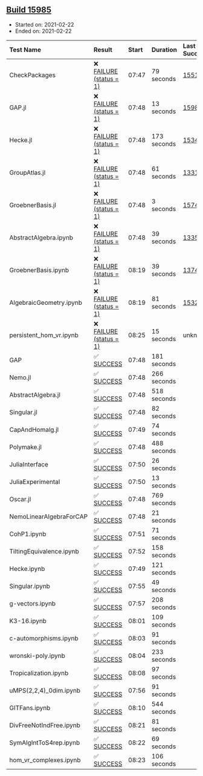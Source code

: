 ## [Build 15985](https://oscarci.mathematik.uni-kl.de/job/oscar/15985/)

* Started on: 2021-02-22
* Ended on: 2021-02-22

| Test Name    | Result | Start | Duration | Last Success | First Failure |
|:-------------|:-------|:------|:---------|:-------------|:--------------|
| CheckPackages | ❌ [FAILURE (status = 1)](https://oscarci.mathematik.uni-kl.de/job/oscar/15985/artifact/logs/build-15985/CheckPackages.log) | 07:47 | 79 seconds | [15514](https://oscarci.mathematik.uni-kl.de/job/oscar/15514/) | [15515](https://oscarci.mathematik.uni-kl.de/job/oscar/15515/) |
| GAP.jl | ❌ [FAILURE (status = 1)](https://oscarci.mathematik.uni-kl.de/job/oscar/15985/artifact/logs/build-15985/GAP.jl.log) | 07:48 | 13 seconds | [15984](https://oscarci.mathematik.uni-kl.de/job/oscar/15984/) | [15985](https://oscarci.mathematik.uni-kl.de/job/oscar/15985/) |
| Hecke.jl | ❌ [FAILURE (status = 1)](https://oscarci.mathematik.uni-kl.de/job/oscar/15985/artifact/logs/build-15985/Hecke.jl.log) | 07:48 | 173 seconds | [15344](https://oscarci.mathematik.uni-kl.de/job/oscar/15344/) | [15348](https://oscarci.mathematik.uni-kl.de/job/oscar/15348/) |
| GroupAtlas.jl | ❌ [FAILURE (status = 1)](https://oscarci.mathematik.uni-kl.de/job/oscar/15985/artifact/logs/build-15985/GroupAtlas.jl.log) | 07:48 | 61 seconds | [13311](https://oscarci.mathematik.uni-kl.de/job/oscar/13311/) | [13312](https://oscarci.mathematik.uni-kl.de/job/oscar/13312/) |
| GroebnerBasis.jl | ❌ [FAILURE (status = 1)](https://oscarci.mathematik.uni-kl.de/job/oscar/15985/artifact/logs/build-15985/GroebnerBasis.jl.log) | 07:48 | 3 seconds | [15745](https://oscarci.mathematik.uni-kl.de/job/oscar/15745/) | [15746](https://oscarci.mathematik.uni-kl.de/job/oscar/15746/) |
| AbstractAlgebra.ipynb | ❌ [FAILURE (status = 1)](https://oscarci.mathematik.uni-kl.de/job/oscar/15985/artifact/logs/build-15985/AbstractAlgebra.ipynb.log) | 07:48 | 39 seconds | [13355](https://oscarci.mathematik.uni-kl.de/job/oscar/13355/) | [13356](https://oscarci.mathematik.uni-kl.de/job/oscar/13356/) |
| GroebnerBasis.ipynb | ❌ [FAILURE (status = 1)](https://oscarci.mathematik.uni-kl.de/job/oscar/15985/artifact/logs/build-15985/GroebnerBasis.ipynb.log) | 08:19 | 39 seconds | [13748](https://oscarci.mathematik.uni-kl.de/job/oscar/13748/) | [13749](https://oscarci.mathematik.uni-kl.de/job/oscar/13749/) |
| AlgebraicGeometry.ipynb | ❌ [FAILURE (status = 1)](https://oscarci.mathematik.uni-kl.de/job/oscar/15985/artifact/logs/build-15985/AlgebraicGeometry.ipynb.log) | 08:19 | 81 seconds | [15322](https://oscarci.mathematik.uni-kl.de/job/oscar/15322/) | [15323](https://oscarci.mathematik.uni-kl.de/job/oscar/15323/) |
| persistent_hom_vr.ipynb | ❌ [FAILURE (status = 1)](https://oscarci.mathematik.uni-kl.de/job/oscar/15985/artifact/logs/build-15985/persistent_hom_vr.ipynb.log) | 08:25 | 15 seconds | unknown | unknown |
| GAP | ✅ [SUCCESS](https://oscarci.mathematik.uni-kl.de/job/oscar/15985/artifact/logs/build-15985/GAP.log) | 07:48 | 181 seconds |  |  |
| Nemo.jl | ✅ [SUCCESS](https://oscarci.mathematik.uni-kl.de/job/oscar/15985/artifact/logs/build-15985/Nemo.jl.log) | 07:48 | 266 seconds |  |  |
| AbstractAlgebra.jl | ✅ [SUCCESS](https://oscarci.mathematik.uni-kl.de/job/oscar/15985/artifact/logs/build-15985/AbstractAlgebra.jl.log) | 07:48 | 518 seconds |  |  |
| Singular.jl | ✅ [SUCCESS](https://oscarci.mathematik.uni-kl.de/job/oscar/15985/artifact/logs/build-15985/Singular.jl.log) | 07:48 | 82 seconds |  |  |
| CapAndHomalg.jl | ✅ [SUCCESS](https://oscarci.mathematik.uni-kl.de/job/oscar/15985/artifact/logs/build-15985/CapAndHomalg.jl.log) | 07:49 | 74 seconds |  |  |
| Polymake.jl | ✅ [SUCCESS](https://oscarci.mathematik.uni-kl.de/job/oscar/15985/artifact/logs/build-15985/Polymake.jl.log) | 07:48 | 488 seconds |  |  |
| JuliaInterface | ✅ [SUCCESS](https://oscarci.mathematik.uni-kl.de/job/oscar/15985/artifact/logs/build-15985/JuliaInterface.log) | 07:50 | 26 seconds |  |  |
| JuliaExperimental | ✅ [SUCCESS](https://oscarci.mathematik.uni-kl.de/job/oscar/15985/artifact/logs/build-15985/JuliaExperimental.log) | 07:50 | 13 seconds |  |  |
| Oscar.jl | ✅ [SUCCESS](https://oscarci.mathematik.uni-kl.de/job/oscar/15985/artifact/logs/build-15985/Oscar.jl.log) | 07:48 | 769 seconds |  |  |
| NemoLinearAlgebraForCAP | ✅ [SUCCESS](https://oscarci.mathematik.uni-kl.de/job/oscar/15985/artifact/logs/build-15985/NemoLinearAlgebraForCAP.log) | 07:48 | 21 seconds |  |  |
| CohP1.ipynb | ✅ [SUCCESS](https://oscarci.mathematik.uni-kl.de/job/oscar/15985/artifact/logs/build-15985/CohP1.ipynb.log) | 07:51 | 71 seconds |  |  |
| TiltingEquivalence.ipynb | ✅ [SUCCESS](https://oscarci.mathematik.uni-kl.de/job/oscar/15985/artifact/logs/build-15985/TiltingEquivalence.ipynb.log) | 07:52 | 158 seconds |  |  |
| Hecke.ipynb | ✅ [SUCCESS](https://oscarci.mathematik.uni-kl.de/job/oscar/15985/artifact/logs/build-15985/Hecke.ipynb.log) | 07:49 | 121 seconds |  |  |
| Singular.ipynb | ✅ [SUCCESS](https://oscarci.mathematik.uni-kl.de/job/oscar/15985/artifact/logs/build-15985/Singular.ipynb.log) | 07:55 | 49 seconds |  |  |
| g-vectors.ipynb | ✅ [SUCCESS](https://oscarci.mathematik.uni-kl.de/job/oscar/15985/artifact/logs/build-15985/g-vectors.ipynb.log) | 07:57 | 208 seconds |  |  |
| K3-16.ipynb | ✅ [SUCCESS](https://oscarci.mathematik.uni-kl.de/job/oscar/15985/artifact/logs/build-15985/K3-16.ipynb.log) | 08:01 | 109 seconds |  |  |
| c-automorphisms.ipynb | ✅ [SUCCESS](https://oscarci.mathematik.uni-kl.de/job/oscar/15985/artifact/logs/build-15985/c-automorphisms.ipynb.log) | 08:03 | 91 seconds |  |  |
| wronski-poly.ipynb | ✅ [SUCCESS](https://oscarci.mathematik.uni-kl.de/job/oscar/15985/artifact/logs/build-15985/wronski-poly.ipynb.log) | 08:04 | 233 seconds |  |  |
| Tropicalization.ipynb | ✅ [SUCCESS](https://oscarci.mathematik.uni-kl.de/job/oscar/15985/artifact/logs/build-15985/Tropicalization.ipynb.log) | 08:08 | 97 seconds |  |  |
| uMPS(2,2,4)_0dim.ipynb | ✅ [SUCCESS](https://oscarci.mathematik.uni-kl.de/job/oscar/15985/artifact/logs/build-15985/uMPS-2-2-4-_0dim.ipynb.log) | 07:56 | 91 seconds |  |  |
| GITFans.ipynb | ✅ [SUCCESS](https://oscarci.mathematik.uni-kl.de/job/oscar/15985/artifact/logs/build-15985/GITFans.ipynb.log) | 08:10 | 544 seconds |  |  |
| DivFreeNotIndFree.ipynb | ✅ [SUCCESS](https://oscarci.mathematik.uni-kl.de/job/oscar/15985/artifact/logs/build-15985/DivFreeNotIndFree.ipynb.log) | 08:21 | 81 seconds |  |  |
| SymAlgIntToS4rep.ipynb | ✅ [SUCCESS](https://oscarci.mathematik.uni-kl.de/job/oscar/15985/artifact/logs/build-15985/SymAlgIntToS4rep.ipynb.log) | 08:22 | 69 seconds |  |  |
| hom_vr_complexes.ipynb | ✅ [SUCCESS](https://oscarci.mathematik.uni-kl.de/job/oscar/15985/artifact/logs/build-15985/hom_vr_complexes.ipynb.log) | 08:23 | 106 seconds |  |  |
